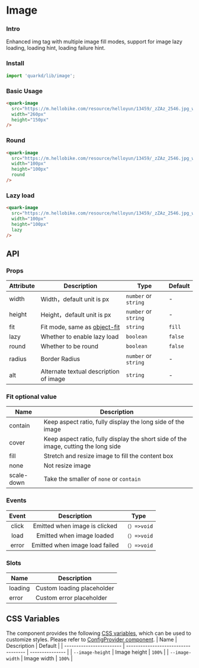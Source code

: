 # Image

### Intro

Enhanced img tag with multiple image fill modes, support for image lazy loading, loading hint, loading failure hint.

### Install

```jsx
import 'quarkd/lib/image';
```

### Basic Usage

``` html
<quark-image
  src="https://m.hellobike.com/resource/helloyun/13459/_zZAz_2546.jpg_wh300.jpg"
  width="260px"
  height="150px"
/>
```

### Round

``` html
<quark-image
  src="https://m.hellobike.com/resource/helloyun/13459/_zZAz_2546.jpg_wh300.jpg"
  width="100px"
  height="100px"
  round
/>
```

### Lazy load

```html
<quark-image
  src="https://m.hellobike.com/resource/helloyun/13459/_zZAz_2546.jpg_wh300.jpg"
  width="100px"
  height="100px"
  lazy
/>
```

## API

### Props

| Attribute         | Description                             | Type  | Default           |
|--------------|----------------------------------|--------|------------------|
| width |  Width，default unit is px | `number` or `string` | - |
| height |  Height，default unit is px | `number` or `string` | - |
| fit | Fit mode, same as [object-fit](https://developer.mozilla.org/zh-CN/docs/Web/CSS/object-fit) | `string` | `fill` |
| lazy         | Whether to enable lazy load  | `boolean` |  `false` |
| round        | Whether to be round|  `boolean` | `false`  |
| radius       | Border Radius | `number` or `string` | - |
| alt          | Alternate textual description of image | `string` | - |

### Fit optional value

| Name       | Description                                                   |
| ---------- | ------------------------------------------------------ |
| contain    | Keep aspect ratio, fully display the long side of the image           |
| cover      | Keep aspect ratio, fully display the short side of the image, cutting the long side |
| fill       | Stretch and resize image to fill the content box                               |
| none       | Not resize image                                       |
| scale-down | Take the smaller of `none` or `contain`                   |

### Events

| Event | Description | Type |
| :---: | :---: | :---: |
| click | Emitted when image is clicked | `（）=>void` |
| load | Emitted when image loaded | `（）=>void` |
| error | Emitted when image load failed | `（）=>void` |

### Slots
| Name | Description |
| -- | -- |
| loading | Custom loading placeholder |
| error | Custom error placeholder |

## CSS Variables

The component provides the following [CSS variables](https://developer.mozilla.org/zh-CN/docs/Web/CSS/Using_CSS_custom_properties), which can be used to customize styles. Please refer to [ConfigProvider component](#/zh-CN/guide/theme).
| Name                     | Description                                  | Default          |
| ------------------------ | ----------------------------------- | --------------- |
| `--image-height`       | Image height                       |    `100%` |
| `--image-width`       | Image width                      |    `100%` |